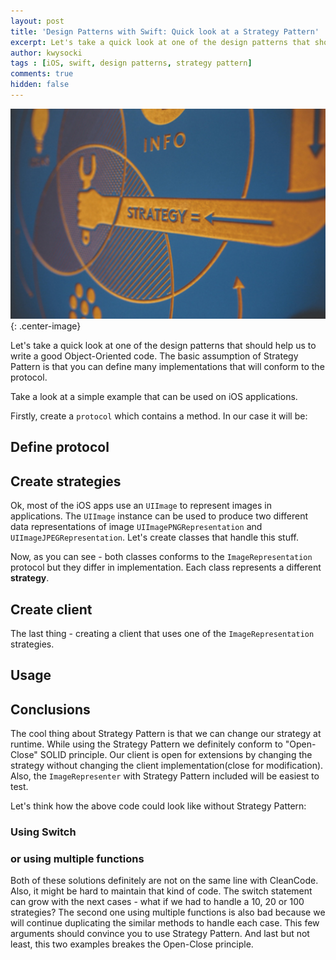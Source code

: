 ```yaml
---
layout: post
title: 'Design Patterns with Swift: Quick look at a Strategy Pattern'
excerpt: Let's take a quick look at one of the design patterns that should help us to write a good Object-Oriented code.
author: kwysocki
tags : [iOS, swift, design patterns, strategy pattern]
comments: true
hidden: false
---
```


![Image Title](/images/quick-look-on-a-strategy-pattern-using-swift/strategy.jpg){: .center-image}


Let's take a quick look at one of the design patterns that should help us to write a good Object-Oriented code.
The basic assumption of Strategy Pattern is that you can define many implementations that will conform to the protocol.

Take a look at a simple example that can be used on iOS applications.


Firstly, create a `protocol` which contains a method. In our case it will be:

## Define protocol

<script src="https://gist.github.com/k8mil/51c2bef4373a063aeafc9d9cb605d9e9.js"></script>

## Create strategies

Ok, most of the iOS apps use an `UIImage` to represent images in applications. The `UIImage` instance can be used to produce two different data representations of image `UIImagePNGRepresentation` and  `UIImageJPEGRepresentation`. Let's create classes that handle this stuff.

<script src="https://gist.github.com/k8mil/69fbffb20630cd273ed84a5ee2149f90.js"></script>

Now, as you can see - both classes conforms to the `ImageRepresentation` protocol but they differ in implementation. Each class represents a different **strategy**.

## Create client

The last thing - creating a client that uses one of the `ImageRepresentation` strategies.

<script src="https://gist.github.com/k8mil/5b44740021d9bba904cda4de47939e94.js"></script>

## Usage

<script src="https://gist.github.com/k8mil/48ee90472babb961ab789966d7e2ed7a.js"></script>

## Conclusions

The cool thing about Strategy Pattern is that we can change our strategy at runtime.
While using the Strategy Pattern we definitely conform to "Open-Close" SOLID principle. Our client is open for extensions by changing the strategy without changing the client implementation(close for modification). Also, the `ImageRepresenter` with Strategy Pattern included will be easiest to test.

Let's think how the above code could look like without Strategy Pattern:

### Using Switch

<script src="https://gist.github.com/k8mil/5be7d283e6e08052683af1c79405ce91.js"></script>

### or using multiple functions

<script src="https://gist.github.com/k8mil/8c6b66a014629604963b05799ab2a980.js"></script>

Both of these solutions definitely are not on the same line with CleanCode. Also, it might be hard to maintain that kind of code. The switch statement can grow with the next cases - what if we had to handle a 10, 20 or 100 strategies? The second one using multiple functions is also bad because we will continue duplicating the similar methods to handle each case. This few arguments should convince you to use Strategy Pattern. And last but not least, this two examples breakes the Open-Close principle.
